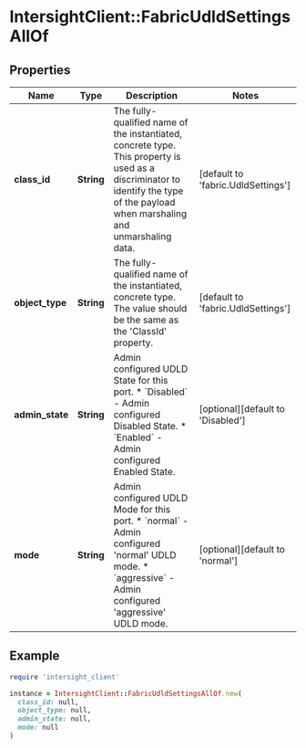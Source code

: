 # IntersightClient::FabricUdldSettingsAllOf

## Properties

| Name | Type | Description | Notes |
| ---- | ---- | ----------- | ----- |
| **class_id** | **String** | The fully-qualified name of the instantiated, concrete type. This property is used as a discriminator to identify the type of the payload when marshaling and unmarshaling data. | [default to &#39;fabric.UdldSettings&#39;] |
| **object_type** | **String** | The fully-qualified name of the instantiated, concrete type. The value should be the same as the &#39;ClassId&#39; property. | [default to &#39;fabric.UdldSettings&#39;] |
| **admin_state** | **String** | Admin configured UDLD State for this port. * &#x60;Disabled&#x60; - Admin configured Disabled State. * &#x60;Enabled&#x60; - Admin configured Enabled State. | [optional][default to &#39;Disabled&#39;] |
| **mode** | **String** | Admin configured UDLD Mode for this port. * &#x60;normal&#x60; - Admin configured &#39;normal&#39; UDLD mode. * &#x60;aggressive&#x60; - Admin configured &#39;aggressive&#39; UDLD mode. | [optional][default to &#39;normal&#39;] |

## Example

```ruby
require 'intersight_client'

instance = IntersightClient::FabricUdldSettingsAllOf.new(
  class_id: null,
  object_type: null,
  admin_state: null,
  mode: null
)
```


